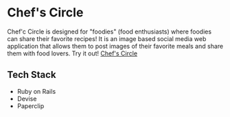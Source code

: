 # Chef's Circle
Chef'c Circle is designed for "foodies" (food enthusiasts) where foodies can share their favorite recipes! It is an image based social media web application that allows them to post images of their favorite meals and share them with food lovers. Try it out! [Chef's Circle](https://secure-reaches-71746.herokuapp.com/ "Chef's Circle")

## Tech Stack
* Ruby on Rails
* Devise
* Paperclip

